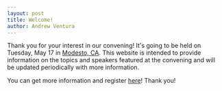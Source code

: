 ```yaml
---
layout: post
title: Welcome!
author: Andrew Ventura
---
```


Thank you for your interest in our convening! It's going to be held on Tuesday, May 17 in [Modesto, CA](/location "Location").
This website is intended to provide information on the topics and speakers featured at the convening and will be updated periodically with more information. 

You can get more information and register [here](http://www.eventbrite.com/e/community-in-unity-resiliency-to-trauma-tickets-19846102226 "Register here")! Thank you!